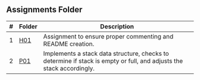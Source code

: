 ##  Assignments Folder

|  #  | Folder                                                                                  |                        Description                          |
|:---:| --------------------------------------------------------------------------------------- | ----------------------------------------------------------- |
|  1  | [H01](https://github.com/apwarren/2143-OOP-Warren/blob/master/Assignments/H01/main.cpp) | Assignment to ensure proper commenting and README creation. |
|  2  | [P01](https://github.com/apwarren/2143-OOP-Warren/blob/master/Assignments/P01/main.cpp) | Implements a stack data structure, checks to determine if stack is empty or full, and adjusts the stack accordingly. |
